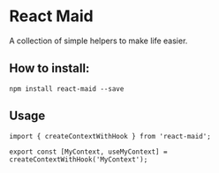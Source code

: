 # React Maid

A collection of simple helpers to make life easier.

## How to install:

```
npm install react-maid --save
```

## Usage

```
import { createContextWithHook } from 'react-maid';

export const [MyContext, useMyContext] = createContextWithHook('MyContext');
```
